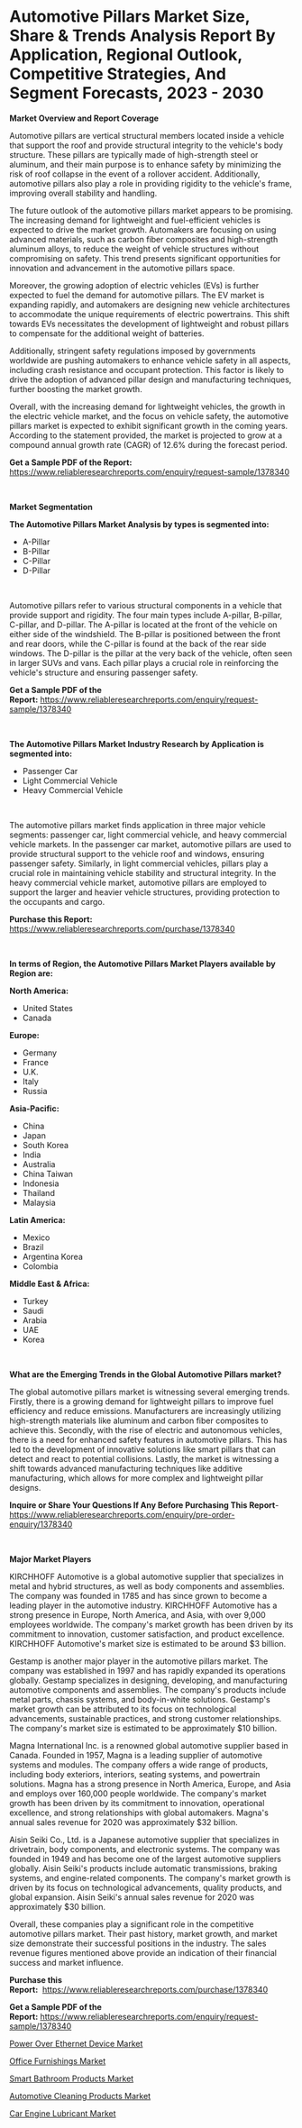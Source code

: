 <p><h1>Automotive Pillars Market Size, Share & Trends Analysis Report By Application, Regional Outlook, Competitive Strategies, And Segment Forecasts, 2023 - 2030</h1></p><p><strong>Market Overview and Report Coverage</strong></p>
<p><p>Automotive pillars are vertical structural members located inside a vehicle that support the roof and provide structural integrity to the vehicle's body structure. These pillars are typically made of high-strength steel or aluminum, and their main purpose is to enhance safety by minimizing the risk of roof collapse in the event of a rollover accident. Additionally, automotive pillars also play a role in providing rigidity to the vehicle's frame, improving overall stability and handling.</p><p>The future outlook of the automotive pillars market appears to be promising. The increasing demand for lightweight and fuel-efficient vehicles is expected to drive the market growth. Automakers are focusing on using advanced materials, such as carbon fiber composites and high-strength aluminum alloys, to reduce the weight of vehicle structures without compromising on safety. This trend presents significant opportunities for innovation and advancement in the automotive pillars space.</p><p>Moreover, the growing adoption of electric vehicles (EVs) is further expected to fuel the demand for automotive pillars. The EV market is expanding rapidly, and automakers are designing new vehicle architectures to accommodate the unique requirements of electric powertrains. This shift towards EVs necessitates the development of lightweight and robust pillars to compensate for the additional weight of batteries.</p><p>Additionally, stringent safety regulations imposed by governments worldwide are pushing automakers to enhance vehicle safety in all aspects, including crash resistance and occupant protection. This factor is likely to drive the adoption of advanced pillar design and manufacturing techniques, further boosting the market growth.</p><p>Overall, with the increasing demand for lightweight vehicles, the growth in the electric vehicle market, and the focus on vehicle safety, the automotive pillars market is expected to exhibit significant growth in the coming years. According to the statement provided, the market is projected to grow at a compound annual growth rate (CAGR) of 12.6% during the forecast period.</p></p>
<p><strong>Get a Sample PDF of the Report:</strong> <a href="https://www.reliableresearchreports.com/enquiry/request-sample/1378340">https://www.reliableresearchreports.com/enquiry/request-sample/1378340</a></p>
<p>&nbsp;</p>
<p><strong>Market Segmentation</strong></p>
<p><strong>The Automotive Pillars Market Analysis by types is segmented into:</strong></p>
<p><ul><li>A-Pillar</li><li>B-Pillar</li><li>C-Pillar</li><li>D-Pillar</li></ul></p>
<p>&nbsp;</p>
<p><p>Automotive pillars refer to various structural components in a vehicle that provide support and rigidity. The four main types include A-pillar, B-pillar, C-pillar, and D-pillar. The A-pillar is located at the front of the vehicle on either side of the windshield. The B-pillar is positioned between the front and rear doors, while the C-pillar is found at the back of the rear side windows. The D-pillar is the pillar at the very back of the vehicle, often seen in larger SUVs and vans. Each pillar plays a crucial role in reinforcing the vehicle's structure and ensuring passenger safety.</p></p>
<p><strong>Get a Sample PDF of the Report:</strong>&nbsp;<a href="https://www.reliableresearchreports.com/enquiry/request-sample/1378340">https://www.reliableresearchreports.com/enquiry/request-sample/1378340</a></p>
<p>&nbsp;</p>
<p><strong>The Automotive Pillars Market Industry Research by Application is segmented into:</strong></p>
<p><ul><li>Passenger Car</li><li>Light Commercial Vehicle</li><li>Heavy Commercial Vehicle</li></ul></p>
<p>&nbsp;</p>
<p><p>The automotive pillars market finds application in three major vehicle segments: passenger car, light commercial vehicle, and heavy commercial vehicle markets. In the passenger car market, automotive pillars are used to provide structural support to the vehicle roof and windows, ensuring passenger safety. Similarly, in light commercial vehicles, pillars play a crucial role in maintaining vehicle stability and structural integrity. In the heavy commercial vehicle market, automotive pillars are employed to support the larger and heavier vehicle structures, providing protection to the occupants and cargo.</p></p>
<p><strong>Purchase this Report:</strong>&nbsp; <a href="https://www.reliableresearchreports.com/purchase/1378340">https://www.reliableresearchreports.com/purchase/1378340</a></p>
<p>&nbsp;</p>
<p><strong>In terms of Region, the Automotive Pillars Market Players available by Region are:</strong></p>
<p>
    <p> <strong> North America: </strong>
        <ul>
            <li>United States</li>
            <li>Canada</li>
        </ul>
        </p> 
    <p> <strong> Europe: </strong>
        <ul>
            <li>Germany</li>
            <li>France</li>
            <li>U.K.</li>
            <li>Italy</li>
            <li>Russia</li>
        </ul>
        </p> 
    <p> <strong> Asia-Pacific: </strong>
        <ul>
            <li>China</li>
            <li>Japan</li>
            <li>South Korea</li>
            <li>India</li>
            <li>Australia</li>
            <li>China Taiwan</li>
            <li>Indonesia</li>
            <li>Thailand</li>
            <li>Malaysia</li>
        </ul>
        </p> 
    <p> <strong> Latin America: </strong>
        <ul>
            <li>Mexico</li>
            <li>Brazil</li>
            <li>Argentina Korea</li>
            <li>Colombia</li>
        </ul>
        </p> 
    <p> <strong> Middle East & Africa: </strong>
        <ul>
            <li>Turkey</li>
            <li>Saudi</li>
            <li>Arabia</li>
            <li>UAE</li>
            <li>Korea</li>
        </ul>
    </p>
    </p>
<p>&nbsp;</p>
<p><strong>What are the Emerging Trends in the Global Automotive Pillars market?</strong></p>
<p><p>The global automotive pillars market is witnessing several emerging trends. Firstly, there is a growing demand for lightweight pillars to improve fuel efficiency and reduce emissions. Manufacturers are increasingly utilizing high-strength materials like aluminum and carbon fiber composites to achieve this. Secondly, with the rise of electric and autonomous vehicles, there is a need for enhanced safety features in automotive pillars. This has led to the development of innovative solutions like smart pillars that can detect and react to potential collisions. Lastly, the market is witnessing a shift towards advanced manufacturing techniques like additive manufacturing, which allows for more complex and lightweight pillar designs.</p></p>
<p><strong>Inquire or Share Your Questions If Any Before Purchasing This Report</strong>- <a href="https://www.reliableresearchreports.com/enquiry/pre-order-enquiry/1378340">https://www.reliableresearchreports.com/enquiry/pre-order-enquiry/1378340</a></p>
<p>&nbsp;</p>
<p><strong>Major Market Players</strong></p>
<p><p>KIRCHHOFF Automotive is a global automotive supplier that specializes in metal and hybrid structures, as well as body components and assemblies. The company was founded in 1785 and has since grown to become a leading player in the automotive industry. KIRCHHOFF Automotive has a strong presence in Europe, North America, and Asia, with over 9,000 employees worldwide. The company's market growth has been driven by its commitment to innovation, customer satisfaction, and product excellence. KIRCHHOFF Automotive's market size is estimated to be around $3 billion.</p><p>Gestamp is another major player in the automotive pillars market. The company was established in 1997 and has rapidly expanded its operations globally. Gestamp specializes in designing, developing, and manufacturing automotive components and assemblies. The company's products include metal parts, chassis systems, and body-in-white solutions. Gestamp's market growth can be attributed to its focus on technological advancements, sustainable practices, and strong customer relationships. The company's market size is estimated to be approximately $10 billion.</p><p>Magna International Inc. is a renowned global automotive supplier based in Canada. Founded in 1957, Magna is a leading supplier of automotive systems and modules. The company offers a wide range of products, including body exteriors, interiors, seating systems, and powertrain solutions. Magna has a strong presence in North America, Europe, and Asia and employs over 160,000 people worldwide. The company's market growth has been driven by its commitment to innovation, operational excellence, and strong relationships with global automakers. Magna's annual sales revenue for 2020 was approximately $32 billion.</p><p>Aisin Seiki Co., Ltd. is a Japanese automotive supplier that specializes in drivetrain, body components, and electronic systems. The company was founded in 1949 and has become one of the largest automotive suppliers globally. Aisin Seiki's products include automatic transmissions, braking systems, and engine-related components. The company's market growth is driven by its focus on technological advancements, quality products, and global expansion. Aisin Seiki's annual sales revenue for 2020 was approximately $30 billion.</p><p>Overall, these companies play a significant role in the competitive automotive pillars market. Their past history, market growth, and market size demonstrate their successful positions in the industry. The sales revenue figures mentioned above provide an indication of their financial success and market influence.</p></p>
<p><strong>Purchase this Report:</strong>&nbsp;&nbsp;<a href="https://www.reliableresearchreports.com/purchase/1378340">https://www.reliableresearchreports.com/purchase/1378340</a></p>
<p></p>
<p><strong>Get a Sample PDF of the Report:</strong>&nbsp;<a href="https://www.reliableresearchreports.com/enquiry/request-sample/1378340">https://www.reliableresearchreports.com/enquiry/request-sample/1378340</a></p>
<p><p><a href="https://www.linkedin.com/pulse/power-over-ethernet-device-market-size-share-amp-trends-analysis-rxyoe/">Power Over Ethernet Device Market</a></p><p><a href="https://medium.com/@thadnader/office-furnishings-market-size-reveals-the-best-marketing-channels-in-global-industry-7f00e0e66d9a">Office Furnishings Market</a></p><p><a href="https://medium.com/@dellkoepp/decoding-smart-bathroom-products-market-metrics-market-share-trends-and-growth-patterns-5a125f76951a">Smart Bathroom Products Market</a></p><p><a href="https://github.com/Chiragrp23/Market-Research-Report-List-1/blob/main/automotive-cleaning-products-market.md">Automotive Cleaning Products Market</a></p><p><a href="https://github.com/Chiragrp22/Market-Research-Report-List-1/blob/main/car-engine-lubricant-market.md">Car Engine Lubricant Market</a></p></p>